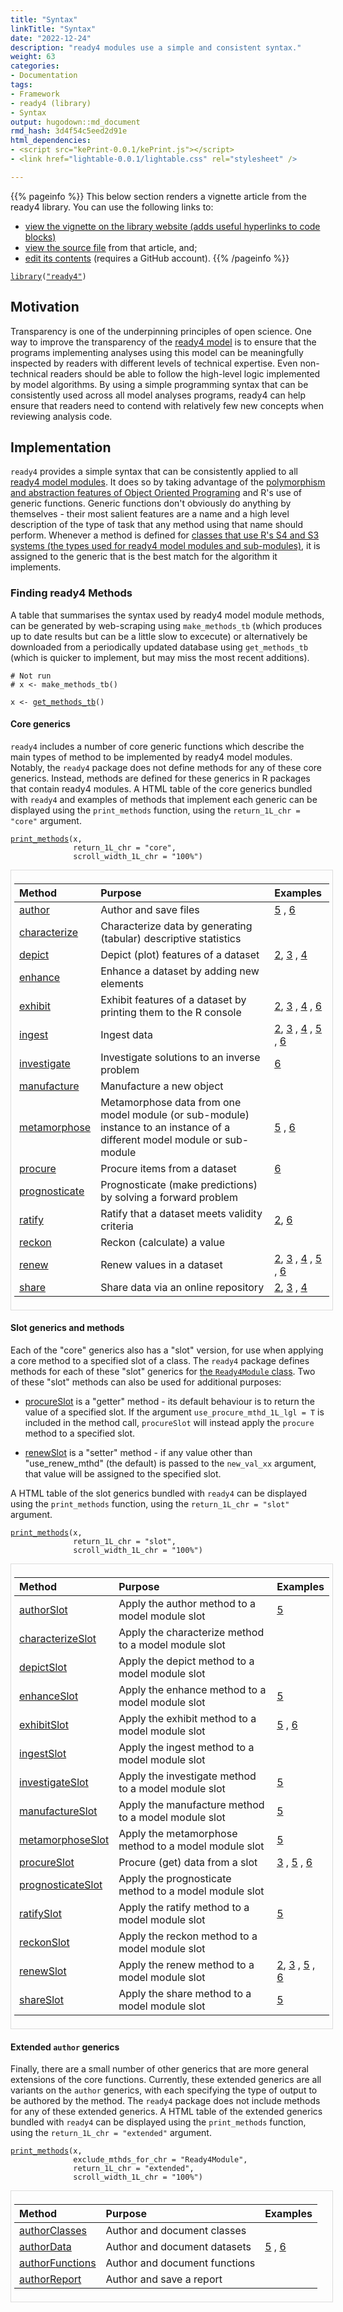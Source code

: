 ```yaml
---
title: "Syntax"
linkTitle: "Syntax"
date: "2022-12-24"
description: "ready4 modules use a simple and consistent syntax."
weight: 63
categories: 
- Documentation
tags: 
- Framework
- ready4 (library)
- Syntax
output: hugodown::md_document
rmd_hash: 3d4f54c5eed2d91e
html_dependencies:
- <script src="kePrint-0.0.1/kePrint.js"></script>
- <link href="lightable-0.0.1/lightable.css" rel="stylesheet" />

---
```


{{% pageinfo %}} This below section renders a vignette article from the ready4 library. You can use the following links to:

-   [view the vignette on the library website (adds useful hyperlinks to code blocks)](https://ready4-dev.github.io/ready4/articles/V_02.html)
-   [view the source file](https://github.com/ready4-dev/ready4/blob/main/vignettes/V_02.Rmd) from that article, and;
-   [edit its contents](https://github.com/ready4-dev/ready4/edit/main/vignettes/V_02.Rmd) (requires a GitHub account). {{% /pageinfo %}}

<div class="highlight">

</div>

<div class="highlight">

<pre class='chroma'><code class='language-r' data-lang='r'><span><span class='kr'><a href='https://rdrr.io/r/base/library.html'>library</a></span><span class='o'>(</span><span class='s'><a href='https://ready4-dev.github.io/ready4/'>"ready4"</a></span><span class='o'>)</span> </span></code></pre>

</div>

## Motivation

Transparency is one of the underpinning principles of open science. One way to improve the transparency of the [ready4 model](https://www.ready4-dev.com) is to ensure that the programs implementing analyses using this model can be meaningfully inspected by readers with different levels of technical expertise. Even non-technical readers should be able to follow the high-level logic implemented by model algorithms. By using a simple programming syntax that can be consistently used across all model analyses programs, ready4 can help ensure that readers need to contend with relatively few new concepts when reviewing analysis code.

## Implementation

`ready4` provides a simple syntax that can be consistently applied to all [ready4 model modules](https://ready4-dev.github.io/ready4/articles/V_01.html). It does so by taking advantage of the [polymorphism and abstraction features of Object Oriented Programing](https://ready4-dev.github.io/ready4/articles/V_03.html) and R's use of generic functions. Generic functions don't obviously do anything by themselves - their most salient features are a name and a high level description of the type of task that any method using that name should perform. Whenever a method is defined for [classes that use R's S4 and S3 systems (the types used for ready4 model modules and sub-modules)](https://ready4-dev.github.io/ready4/articles/V_01.html), it is assigned to the generic that is the best match for the algorithm it implements.

### Finding ready4 Methods

A table that summarises the syntax used by ready4 model module methods, can be generated by web-scraping using `make_methods_tb` (which produces up to date results but can be a little slow to excecute) or alternatively be downloaded from a periodically updated database using `get_methods_tb` (which is quicker to implement, but may miss the most recent additions).

<div class="highlight">

<pre class='chroma'><code class='language-r' data-lang='r'><span><span class='c'># Not run</span></span>
<span><span class='c'># x &lt;- make_methods_tb()</span></span></code></pre>

</div>

<div class="highlight">

<pre class='chroma'><code class='language-r' data-lang='r'><span><span class='nv'>x</span> <span class='o'>&lt;-</span> <span class='nf'><a href='https://ready4-dev.github.io/ready4/reference/get_methods_tb.html'>get_methods_tb</a></span><span class='o'>(</span><span class='o'>)</span></span></code></pre>

</div>

#### Core generics

`ready4` includes a number of core generic functions which describe the main types of method to be implemented by ready4 model modules. Notably, the `ready4` package does not define methods for any of these core generics. Instead, methods are defined for these generics in R packages that contain ready4 modules. A HTML table of the core generics bundled with `ready4` and examples of methods that implement each generic can be displayed using the `print_methods` function, using the `return_1L_chr = "core"` argument.

<div class="highlight">

<pre class='chroma'><code class='language-r' data-lang='r'><span><span class='nf'><a href='https://ready4-dev.github.io/ready4/reference/print_methods.html'>print_methods</a></span><span class='o'>(</span><span class='nv'>x</span>,</span>
<span>              return_1L_chr <span class='o'>=</span> <span class='s'>"core"</span>,</span>
<span>              scroll_width_1L_chr <span class='o'>=</span> <span class='s'>"100%"</span><span class='o'>)</span> </span>
</code></pre>

<div style="border: 1px solid #ddd; padding: 5px; overflow-x: scroll; width:100%; ">

<table class="table table-hover table-condensed" style="margin-left: auto; margin-right: auto;">
<thead>
<tr>
<th style="text-align:left;">
Method
</th>
<th style="text-align:left;">
Purpose
</th>
<th style="text-align:left;">
Examples
</th>
</tr>
</thead>
<tbody>
<tr>
<td style="text-align:left;">
<a href="https://ready4-dev.github.io/ready4/reference/author-methods.html"> author </a>
</td>
<td style="text-align:left;">
Author and save files
</td>
<td style="text-align:left;">
<a href="https://ready4-dev.github.io/TTU/articles/V_01.html" style="     ">5</a> , <a href="https://ready4-dev.github.io/specific/articles/V_01.html" style="     ">6</a>
</td>
</tr>
<tr>
<td style="text-align:left;">
<a href="https://ready4-dev.github.io/ready4/reference/characterize-methods.html"> characterize </a>
</td>
<td style="text-align:left;">
Characterize data by generating (tabular) descriptive statistics
</td>
<td style="text-align:left;">
</td>
</tr>
<tr>
<td style="text-align:left;">
<a href="https://ready4-dev.github.io/ready4/reference/depict-methods.html"> depict </a>
</td>
<td style="text-align:left;">
Depict (plot) features of a dataset
</td>
<td style="text-align:left;">
<a href="https://ready4-dev.github.io/youthvars/articles/V_02.html" style="     ">2</a>, <a href="https://ready4-dev.github.io/scorz/articles/V_01.html" style="     ">3</a> , <a href="https://ready4-dev.github.io/scorz/articles/V_02.html" style="     ">4</a>
</td>
</tr>
<tr>
<td style="text-align:left;">
<a href="https://ready4-dev.github.io/ready4/reference/enhance-methods.html"> enhance </a>
</td>
<td style="text-align:left;">
Enhance a dataset by adding new elements
</td>
<td style="text-align:left;">
</td>
</tr>
<tr>
<td style="text-align:left;">
<a href="https://ready4-dev.github.io/ready4/reference/exhibit-methods.html"> exhibit </a>
</td>
<td style="text-align:left;">
Exhibit features of a dataset by printing them to the R console
</td>
<td style="text-align:left;">
<a href="https://ready4-dev.github.io/youthvars/articles/V_02.html" style="     ">2</a>, <a href="https://ready4-dev.github.io/scorz/articles/V_01.html" style="     ">3</a> , <a href="https://ready4-dev.github.io/scorz/articles/V_02.html" style="     ">4</a> , <a href="https://ready4-dev.github.io/specific/articles/V_01.html" style="     ">6</a>
</td>
</tr>
<tr>
<td style="text-align:left;">
<a href="https://ready4-dev.github.io/ready4/reference/ingest-methods.html"> ingest </a>
</td>
<td style="text-align:left;">
Ingest data
</td>
<td style="text-align:left;">
<a href="https://ready4-dev.github.io/youthvars/articles/V_02.html" style="     ">2</a>, <a href="https://ready4-dev.github.io/scorz/articles/V_01.html" style="     ">3</a> , <a href="https://ready4-dev.github.io/scorz/articles/V_02.html" style="     ">4</a> , <a href="https://ready4-dev.github.io/TTU/articles/V_01.html" style="     ">5</a> , <a href="https://ready4-dev.github.io/specific/articles/V_01.html" style="     ">6</a>
</td>
</tr>
<tr>
<td style="text-align:left;">
<a href="https://ready4-dev.github.io/ready4/reference/investigate-methods.html"> investigate </a>
</td>
<td style="text-align:left;">
Investigate solutions to an inverse problem
</td>
<td style="text-align:left;">
<a href="https://ready4-dev.github.io/specific/articles/V_01.html" style="     ">6</a>
</td>
</tr>
<tr>
<td style="text-align:left;">
<a href="https://ready4-dev.github.io/ready4/reference/manufacture-methods.html"> manufacture </a>
</td>
<td style="text-align:left;">
Manufacture a new object
</td>
<td style="text-align:left;">
</td>
</tr>
<tr>
<td style="text-align:left;">
<a href="https://ready4-dev.github.io/ready4/reference/metamorphose-methods.html"> metamorphose </a>
</td>
<td style="text-align:left;">
Metamorphose data from one model module (or sub-module) instance to an instance of a different model module or sub-module
</td>
<td style="text-align:left;">
<a href="https://ready4-dev.github.io/TTU/articles/V_01.html" style="     ">5</a> , <a href="https://ready4-dev.github.io/specific/articles/V_01.html" style="     ">6</a>
</td>
</tr>
<tr>
<td style="text-align:left;">
<a href="https://ready4-dev.github.io/ready4/reference/procure-methods.html"> procure </a>
</td>
<td style="text-align:left;">
Procure items from a dataset
</td>
<td style="text-align:left;">
<a href="https://ready4-dev.github.io/specific/articles/V_01.html" style="     ">6</a>
</td>
</tr>
<tr>
<td style="text-align:left;">
<a href="https://ready4-dev.github.io/ready4/reference/prognosticate-methods.html"> prognosticate </a>
</td>
<td style="text-align:left;">
Prognosticate (make predictions) by solving a forward problem
</td>
<td style="text-align:left;">
</td>
</tr>
<tr>
<td style="text-align:left;">
<a href="https://ready4-dev.github.io/ready4/reference/ratify-methods.html"> ratify </a>
</td>
<td style="text-align:left;">
Ratify that a dataset meets validity criteria
</td>
<td style="text-align:left;">
<a href="https://ready4-dev.github.io/youthvars/articles/V_02.html" style="     ">2</a>, <a href="https://ready4-dev.github.io/specific/articles/V_01.html" style="     ">6</a>
</td>
</tr>
<tr>
<td style="text-align:left;">
<a href="https://ready4-dev.github.io/ready4/reference/reckon-methods.html"> reckon </a>
</td>
<td style="text-align:left;">
Reckon (calculate) a value
</td>
<td style="text-align:left;">
</td>
</tr>
<tr>
<td style="text-align:left;">
<a href="https://ready4-dev.github.io/ready4/reference/renew-methods.html"> renew </a>
</td>
<td style="text-align:left;">
Renew values in a dataset
</td>
<td style="text-align:left;">
<a href="https://ready4-dev.github.io/youthvars/articles/V_02.html" style="     ">2</a>, <a href="https://ready4-dev.github.io/scorz/articles/V_01.html" style="     ">3</a> , <a href="https://ready4-dev.github.io/scorz/articles/V_02.html" style="     ">4</a> , <a href="https://ready4-dev.github.io/TTU/articles/V_01.html" style="     ">5</a> , <a href="https://ready4-dev.github.io/specific/articles/V_01.html" style="     ">6</a>
</td>
</tr>
<tr>
<td style="text-align:left;">
<a href="https://ready4-dev.github.io/ready4/reference/share-methods.html"> share </a>
</td>
<td style="text-align:left;">
Share data via an online repository
</td>
<td style="text-align:left;">
<a href="https://ready4-dev.github.io/youthvars/articles/V_02.html" style="     ">2</a>, <a href="https://ready4-dev.github.io/scorz/articles/V_01.html" style="     ">3</a> , <a href="https://ready4-dev.github.io/scorz/articles/V_02.html" style="     ">4</a>
</td>
</tr>
</tbody>
</table>

</div>

</div>

#### Slot generics and methods

Each of the "core" generics also has a "slot" version, for use when applying a core method to a specified slot of a class. The `ready4` package defines methods for each of these "slot" generics for [the `Ready4Module` class](https://ready4-dev.github.io/ready4/articles/V_01.html). Two of these "slot" methods can also be used for additional purposes:

-   [procureSlot](https://ready4-dev.github.io/ready4/reference/procureSlot-methods.html) is a "getter" method - its default behaviour is to return the value of a specified slot. If the argument `use_procure_mthd_1L_lgl = T` is included in the method call, `procureSlot` will instead apply the `procure` method to a specified slot.

-   [renewSlot](https://ready4-dev.github.io/ready4/reference/procureSlot-methods.html) is a "setter" method - if any value other than "use_renew_mthd" (the default) is passed to the `new_val_xx` argument, that value will be assigned to the specified slot.

A HTML table of the slot generics bundled with `ready4` can be displayed using the `print_methods` function, using the `return_1L_chr = "slot"` argument.

<div class="highlight">

<pre class='chroma'><code class='language-r' data-lang='r'><span><span class='nf'><a href='https://ready4-dev.github.io/ready4/reference/print_methods.html'>print_methods</a></span><span class='o'>(</span><span class='nv'>x</span>,</span>
<span>              return_1L_chr <span class='o'>=</span> <span class='s'>"slot"</span>,</span>
<span>              scroll_width_1L_chr <span class='o'>=</span> <span class='s'>"100%"</span><span class='o'>)</span></span>
</code></pre>

<div style="border: 1px solid #ddd; padding: 5px; overflow-x: scroll; width:100%; ">

<table class="table table-hover table-condensed" style="margin-left: auto; margin-right: auto;">
<thead>
<tr>
<th style="text-align:left;">
Method
</th>
<th style="text-align:left;">
Purpose
</th>
<th style="text-align:left;">
Examples
</th>
</tr>
</thead>
<tbody>
<tr>
<td style="text-align:left;">
<a href="https://ready4-dev.github.io/ready4/reference/authorSlot-methods.html"> authorSlot </a>
</td>
<td style="text-align:left;">
Apply the author method to a model module slot
</td>
<td style="text-align:left;">
<a href="https://ready4-dev.github.io/TTU/articles/V_01.html" style="     ">5</a>
</td>
</tr>
<tr>
<td style="text-align:left;">
<a href="https://ready4-dev.github.io/ready4/reference/characterizeSlot-methods.html"> characterizeSlot </a>
</td>
<td style="text-align:left;">
Apply the characterize method to a model module slot
</td>
<td style="text-align:left;">
</td>
</tr>
<tr>
<td style="text-align:left;">
<a href="https://ready4-dev.github.io/ready4/reference/depictSlot-methods.html"> depictSlot </a>
</td>
<td style="text-align:left;">
Apply the depict method to a model module slot
</td>
<td style="text-align:left;">
</td>
</tr>
<tr>
<td style="text-align:left;">
<a href="https://ready4-dev.github.io/ready4/reference/enhanceSlot-methods.html"> enhanceSlot </a>
</td>
<td style="text-align:left;">
Apply the enhance method to a model module slot
</td>
<td style="text-align:left;">
<a href="https://ready4-dev.github.io/TTU/articles/V_01.html" style="     ">5</a>
</td>
</tr>
<tr>
<td style="text-align:left;">
<a href="https://ready4-dev.github.io/ready4/reference/exhibitSlot-methods.html"> exhibitSlot </a>
</td>
<td style="text-align:left;">
Apply the exhibit method to a model module slot
</td>
<td style="text-align:left;">
<a href="https://ready4-dev.github.io/TTU/articles/V_01.html" style="     ">5</a> , <a href="https://ready4-dev.github.io/specific/articles/V_01.html" style="     ">6</a>
</td>
</tr>
<tr>
<td style="text-align:left;">
<a href="https://ready4-dev.github.io/ready4/reference/ingestSlot-methods.html"> ingestSlot </a>
</td>
<td style="text-align:left;">
Apply the ingest method to a model module slot
</td>
<td style="text-align:left;">
</td>
</tr>
<tr>
<td style="text-align:left;">
<a href="https://ready4-dev.github.io/ready4/reference/investigateSlot-methods.html"> investigateSlot </a>
</td>
<td style="text-align:left;">
Apply the investigate method to a model module slot
</td>
<td style="text-align:left;">
<a href="https://ready4-dev.github.io/TTU/articles/V_01.html" style="     ">5</a>
</td>
</tr>
<tr>
<td style="text-align:left;">
<a href="https://ready4-dev.github.io/ready4/reference/manufactureSlot-methods.html"> manufactureSlot </a>
</td>
<td style="text-align:left;">
Apply the manufacture method to a model module slot
</td>
<td style="text-align:left;">
<a href="https://ready4-dev.github.io/TTU/articles/V_01.html" style="     ">5</a>
</td>
</tr>
<tr>
<td style="text-align:left;">
<a href="https://ready4-dev.github.io/ready4/reference/metamorphoseSlot-methods.html"> metamorphoseSlot </a>
</td>
<td style="text-align:left;">
Apply the metamorphose method to a model module slot
</td>
<td style="text-align:left;">
<a href="https://ready4-dev.github.io/TTU/articles/V_01.html" style="     ">5</a>
</td>
</tr>
<tr>
<td style="text-align:left;">
<a href="https://ready4-dev.github.io/ready4/reference/procureSlot-methods.html"> procureSlot </a>
</td>
<td style="text-align:left;">
Procure (get) data from a slot
</td>
<td style="text-align:left;">
<a href="https://ready4-dev.github.io/scorz/articles/V_01.html" style="     ">3</a> , <a href="https://ready4-dev.github.io/TTU/articles/V_01.html" style="     ">5</a> , <a href="https://ready4-dev.github.io/specific/articles/V_01.html" style="     ">6</a>
</td>
</tr>
<tr>
<td style="text-align:left;">
<a href="https://ready4-dev.github.io/ready4/reference/prognosticateSlot-methods.html"> prognosticateSlot </a>
</td>
<td style="text-align:left;">
Apply the prognosticate method to a model module slot
</td>
<td style="text-align:left;">
</td>
</tr>
<tr>
<td style="text-align:left;">
<a href="https://ready4-dev.github.io/ready4/reference/ratifySlot-methods.html"> ratifySlot </a>
</td>
<td style="text-align:left;">
Apply the ratify method to a model module slot
</td>
<td style="text-align:left;">
<a href="https://ready4-dev.github.io/TTU/articles/V_01.html" style="     ">5</a>
</td>
</tr>
<tr>
<td style="text-align:left;">
<a href="https://ready4-dev.github.io/ready4/reference/reckonSlot-methods.html"> reckonSlot </a>
</td>
<td style="text-align:left;">
Apply the reckon method to a model module slot
</td>
<td style="text-align:left;">
</td>
</tr>
<tr>
<td style="text-align:left;">
<a href="https://ready4-dev.github.io/ready4/reference/renewSlot-methods.html"> renewSlot </a>
</td>
<td style="text-align:left;">
Apply the renew method to a model module slot
</td>
<td style="text-align:left;">
<a href="https://ready4-dev.github.io/youthvars/articles/V_02.html" style="     ">2</a>, <a href="https://ready4-dev.github.io/scorz/articles/V_01.html" style="     ">3</a> , <a href="https://ready4-dev.github.io/TTU/articles/V_01.html" style="     ">5</a> , <a href="https://ready4-dev.github.io/specific/articles/V_01.html" style="     ">6</a>
</td>
</tr>
<tr>
<td style="text-align:left;">
<a href="https://ready4-dev.github.io/ready4/reference/shareSlot-methods.html"> shareSlot </a>
</td>
<td style="text-align:left;">
Apply the share method to a model module slot
</td>
<td style="text-align:left;">
<a href="https://ready4-dev.github.io/TTU/articles/V_01.html" style="     ">5</a>
</td>
</tr>
</tbody>
</table>

</div>

</div>

#### Extended `author` generics

Finally, there are a small number of other generics that are more general extensions of the core functions. Currently, these extended generics are all variants on the `author` generics, with each specifying the type of output to be authored by the method. The `ready4` package does not include methods for any of these extended generics. A HTML table of the extended generics bundled with `ready4` can be displayed using the `print_methods` function, using the `return_1L_chr = "extended"` argument.

<div class="highlight">

<pre class='chroma'><code class='language-r' data-lang='r'><span><span class='nf'><a href='https://ready4-dev.github.io/ready4/reference/print_methods.html'>print_methods</a></span><span class='o'>(</span><span class='nv'>x</span>,</span>
<span>              exclude_mthds_for_chr <span class='o'>=</span> <span class='s'>"Ready4Module"</span>,</span>
<span>              return_1L_chr <span class='o'>=</span> <span class='s'>"extended"</span>,</span>
<span>              scroll_width_1L_chr <span class='o'>=</span> <span class='s'>"100%"</span><span class='o'>)</span></span>
</code></pre>

<div style="border: 1px solid #ddd; padding: 5px; overflow-x: scroll; width:100%; ">

<table class="table table-hover table-condensed" style="margin-left: auto; margin-right: auto;">
<thead>
<tr>
<th style="text-align:left;">
Method
</th>
<th style="text-align:left;">
Purpose
</th>
<th style="text-align:left;">
Examples
</th>
</tr>
</thead>
<tbody>
<tr>
<td style="text-align:left;">
<a href="https://ready4-dev.github.io/ready4/reference/authorClasses-methods.html"> authorClasses </a>
</td>
<td style="text-align:left;">
Author and document classes
</td>
<td style="text-align:left;">
</td>
</tr>
<tr>
<td style="text-align:left;">
<a href="https://ready4-dev.github.io/ready4/reference/authorData-methods.html"> authorData </a>
</td>
<td style="text-align:left;">
Author and document datasets
</td>
<td style="text-align:left;">
<a href="https://ready4-dev.github.io/TTU/articles/V_01.html" style="     ">5</a> , <a href="https://ready4-dev.github.io/specific/articles/V_01.html" style="     ">6</a>
</td>
</tr>
<tr>
<td style="text-align:left;">
<a href="https://ready4-dev.github.io/ready4/reference/authorFunctions-methods.html"> authorFunctions </a>
</td>
<td style="text-align:left;">
Author and document functions
</td>
<td style="text-align:left;">
</td>
</tr>
<tr>
<td style="text-align:left;">
<a href="https://ready4-dev.github.io/ready4/reference/authorReport-methods.html"> authorReport </a>
</td>
<td style="text-align:left;">
Author and save a report
</td>
<td style="text-align:left;">
</td>
</tr>
</tbody>
</table>

</div>

</div>

